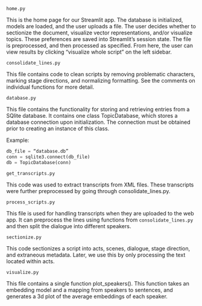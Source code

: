 `home.py`

This is the home page for our Streamlit app. The database is initialized, models are loaded, and the user uploads a file. The user decides whether to sectionize the document, visualize vector representations, and/or visualize topics. These preferences are saved into Streamlit’s session state. The file is preprocessed, and then processed as specified. From here, the user can view results by clicking “visualize whole script” on the left sidebar.

`consolidate_lines.py`

This file contains code to clean scripts by removing problematic characters, marking stage directions, and normalizing formatting. See the comments on individual functions for more detail.

`database.py`

This file contains the functionality for storing and retrieving entries from a SQlite database. It contains one class TopicDatabase, which stores a database connection upon initialization. The connection must be obtained prior to creating an instance of this class.

Example:
```py
db_file = “database.db”
conn = sqlite3.connect(db_file)
db = TopicDatabase(conn)
```

`get_transcripts.py`

This code was used to extract transcripts from XML files. These transcripts were further preprocessed by going through consolidate_lines.py.

`process_scripts.py`

This file is used for handling transcripts when they are uploaded to the web app. It can preprocess the lines using
functions from `consolidate_lines.py` and then split the dialogue into different speakers.

`sectionize.py`

This code sectionizes a script into acts, scenes, dialogue, stage direction, and extraneous metadata. Later, we use this by only processing the text located within acts.

`visualize.py`

This file contains a single function plot_speakers(). This function takes an embedding model and a mapping from speakers to sentences, and generates a 3d plot of the average embeddings of each speaker.
